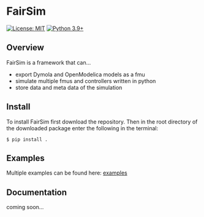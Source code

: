  # FairSim
[![License: MIT](https://img.shields.io/badge/License-MIT-yellow.svg)](https://opensource.org/licenses/MIT)
[![Python 3.9+](https://img.shields.io/badge/python-3.9+-blue.svg)](https://www.python.org/downloads/)
 ## Overview
 FairSim is a framework that can...
 - export Dymola and OpenModelica models as a fmu
 - simulate multiple fmus and controllers written in python
 - store data and meta data of the simulation
 ## Install
To install FairSim first download the repository. Then in the root directory of the downloaded package enter the following in the terminal:
```console
$ pip install .
```
## Examples

Multiple examples can be found here: [examples](https://git.rwth-aachen.de/fst-tuda/projects/digitalization/fair_sim/fair_sim_release/-/tree/master/examples/motor_control)

## Documentation
coming soon...
